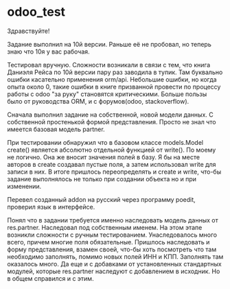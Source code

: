 # odoo_test

Здравствуйте!

Задание выполнил на 10й версии. Раньше её не пробовал, но теперь знаю что 10я у вас рабочая. 

Тестировал вручную.
Сложности возникали в связи с тем, что книга Даниэля Рейса по 10й версии пару раз заводила в тупик. Там буквально ошибки касательно применения orm/api.
Небольшие ошибки, но когда опыта около 0, такие ошибки в книге призванной провести по процессу работы с odoo "за руку" становятся критическими.
Больше пользы было от руководства ORM, и с форумов(odoo, stackoverflow).

Сначала выполнил задание на собственной, новой модели данных. С собственной простенькой формой представления.
Просто не знал что имеется базовая модель partner.

При тестировании обнаружил что в базовом классе models.Model create() является абсолютно отдельной функцией от write().
По моему не логично. Она же вносит значения полей в базу. Я бы на месте авторов в create создавал пустые поля, а затем использовал write для записи в них.
В итоге пришлось переопределять и create и write, что-бы задание выполнялось не только при создании объекта но и при изменении.

Перевел созданный addon на русский через программу poedit, проверил язык в интерфейсе.

Понял что в задании требуется именно наследовать модель данных от res.partner.
Наследовал под собственным именем.
На этом этапе возникли сложности с ручным тестированием. Унаследовалось много всего, причем многие поля обязательные. 
Пришлось наследовать и форму представления, взамен своей,
что-бы хоть посмотреть что там необходимо заполнять, помимо новых полей ИНН и КПП.
Заполнять там оказалось много. 
Да еще и с добавками от установленных стандартных модулей, которые res.partner наследуют с добавлением в исходник.
Но в общем справился и с этим.
 
